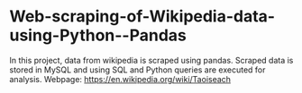 # Web-scraping-of-Wikipedia-data-using-Python--Pandas
In this project, data from wikipedia is scraped using pandas. Scraped data is stored in MySQL and using SQL and Python queries are executed for analysis.  Webpage: https://en.wikipedia.org/wiki/Taoiseach
